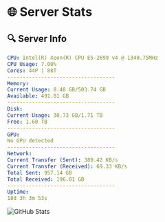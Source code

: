 # 🌐 Server Stats
## 🔍 Server Info
```yaml
CPU: Intel(R) Xeon(R) CPU E5-2699 v4 @ 1340.75MHz
CPU Usage: 7.00%
Cores: 44P | 88T
-----------------------------------
Memory:
Current Usage: 8.48 GB/503.74 GB
Available: 491.81 GB
-----------------------------------
Disk:
Current Usage: 30.73 GB/1.71 TB
Free: 1.60 TB
-----------------------------------
GPU:
No GPU detected
-----------------------------------
Network:
Current Transfer (Sent): 389.42 KB/s
Current Transfer (Received): 69.33 KB/s
Total Sent: 957.14 GB
Total Received: 196.01 GB
-----------------------------------
Uptime:
18d 3h 3m 53s
```
![GitHub Stats](https://img.shields.io/badge/Updated-2025-05-07_20:12:41-blue)